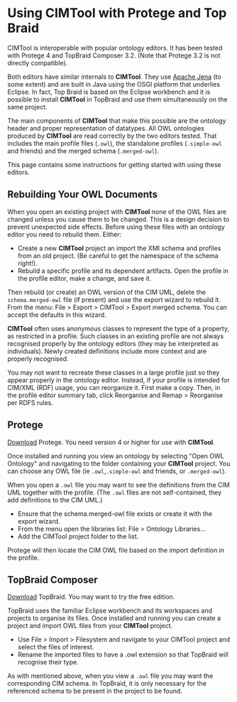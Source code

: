 # Using CIMTool with Protege and Top Braid
CIMTool is interoperable with popular ontology editors. It has been tested with Protege 4 and TopBraid Composer 3.2. (Note that Protege 3.2 is not directly compatible).

Both editors have similar internals to **CIMTool**. They use [Apache Jena](https://jena.apache.org/) (to some extent) and are built in Java using the OSGI platform that underlies Eclipse. In fact, Top Braid is based on the Eclipse workbench and it is possible to install **CIMTool** in TopBraid and use them simultaneously on the same project.

The main components of **CIMTool** that make this possible are the ontology header and proper representation of datatypes. All OWL ontologies produced by **CIMTool** are read correctly by the two editors tested. That includes the main profile files (`.owl`), the standalone profiles (`.simple-owl` and friends) and the merged schema (`.merged-owl`).

This page contains some instructions for getting started with using these editors.

## Rebuilding Your OWL Documents
When you open an existing project with **CIMTool** none of the OWL files are changed unless you cause them to be changed. This is a design decision to prevent unexpected side effects. Before using these files with an ontology editor you need to rebuild them. Either:

  * Create a new **CIMTool** project an import the XMI schema and profiles from an old project. (Be careful to get the namespace of the schema right!).
  * Rebuild a specific profile and its dependent artifacts. Open the profile in the profile editor, make a change, and save it.

Then rebuild (or create) an OWL version of the CIM UML, delete the `schema.merged-owl` file (if present) and use the export wizard to rebuild it. From the menu: File > Export > CIMTool > Export merged schema. You can accept the defaults in this wizard.

**CIMTool** often uses anonymous classes to represent the type of a property, as restricted in a profile. Such classes in an existing profile are not always recognised properly by the ontology editors (they may be interpreted as individuals). Newly created definitions include more context and are properly recognised.

You may not want to recreate these classes in a large profile just so they appear properly in the ontology editor. Instead, if your profile is intended for CIM/XML (RDF) usage, you can reorganize it. First make a copy. Then, in the profile editor summary tab, click Reorganise and Remap > Reorganise per RDFS rules.

## Protege
[Download](https://protege.stanford.edu/products.php#desktop-protege) Protege. You need version 4 or higher for use with **CIMTool**.

Once installed and running you view an ontology by selecting "Open OWL Ontology" and navigating to the folder containing your **CIMTool** project. You can choose any OWL file (ie `.owl`,`.simple-owl` and friends, or `.merged-owl`).

When you open a `.owl` file you may want to see the definitions from the CIM UML together with the profile. (The `.owl` files are not self-contained, they add definitions to the CIM UML.)

  * Ensure that the schema.merged-owl file exists or create it with the export wizard.
  * From the menu open the libraries list: File > Ontology Libraries...
  * Add the CIMTool project folder to the list.

Protege will then locate the CIM OWL file based on the import definition in the profile.

## TopBraid Composer
[Download](http://www.topquadrant.com/products/TB_download.html) TopBraid. You may want to try the free edition.

TopBraid uses the familiar Eclipse workbench and its workspaces and projects to organise its files. Once installed and running you can create a project and import OWL files from your **CIMTool** project.

  * Use File > Import > Filesystem and navigate to your CIMTool project and select the files of interest.
  * Rename the imported files to have a .owl extension so that TopBraid will recognise their type.


As with mentioned above, when you view a `.owl` file you may want the corresponding CIM schema. In TopBraid, it is only necessary for the referenced schema to be present in the project to be found.
